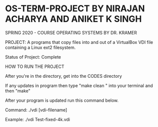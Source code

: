 # OS-TERM-PROJECT BY NIRAJAN ACHARYA AND ANIKET K SINGH




SPRING 2020 - COURSE OPERATING SYSTEMS BY DR. KRAMER




PROJECT: A programs that copy files into and out of a VirtualBox VDI file containing a Linux ext2 filesystem.

Status of Project: Complete 

HOW TO RUN THE PROJECT
 
After you're in the directory, get into the CODES directory 



If any updates in program then type "make clean " into your terminal and then "make"




After your program is updated  run this command below.


Command: 
   ./vdi [vdi-filename]
   

Example: 
   ./vdi Test-fixed-4k.vdi 
   
 
 
